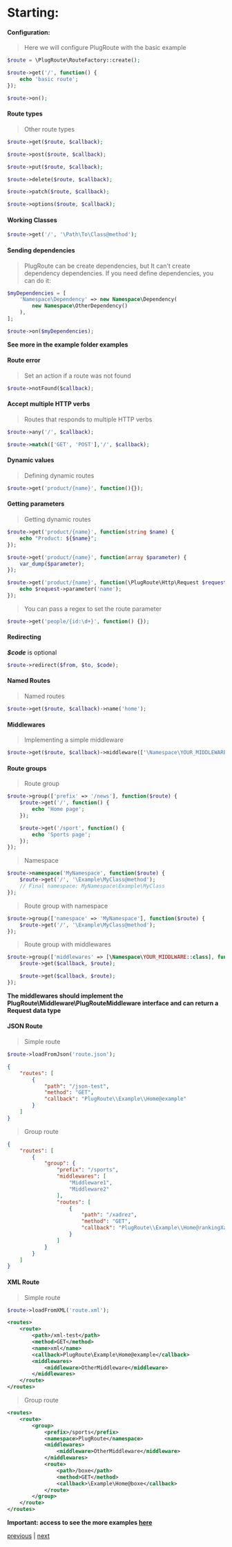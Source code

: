 # Starting:

#### Configuration:
> Here we will configure PlugRoute with the basic example

```php
$route = \PlugRoute\RouteFactory::create();

$route->get('/', function() {
    echo 'basic route';
});

$route->on();
``` 

#### Route types
> Other route types
```php
$route->get($route, $callback);

$route->post($route, $callback);

$route->put($route, $callback);

$route->delete($route, $callback);

$route->patch($route, $callback);

$route->options($route, $callback);
```

#### Working Classes
```php
$route->get('/', '\Path\To\Class@method');
```

#### Sending dependencies
> PlugRoute can be create dependencies, but It can't create dependency dependencies. If you need define dependencies, you can do it:
```php
$myDependencies = [
    'Namespace\Dependency' => new Namespace\Dependency(
        new Namespace\OtherDependency()
    ),
];

$route->on($myDependencies);
``` 
**See more in the example folder examples**

#### Route error
> Set an action if a route was not found
```php
$route->notFound($callback);
```

#### Accept multiple HTTP verbs
> Routes that responds to multiple HTTP verbs
```php
$route->any('/', $callback);

$route->match(['GET', 'POST'],'/', $callback);
```

#### Dynamic values
> Defining dynamic routes
```php
$route->get('product/{name}', function(){});
```

#### Getting parameters
> Getting dynamic routes
```php
$route->get('product/{name}', function(string $name) {
    echo "Product: ${$name}";
});
```

```php
$route->get('product/{name}', function(array $parameter) {
	var_dump($parameter);
});
```

```php
$route->get('product/{name}', function(\PlugRoute\Http\Request $request) {
    echo $request->parameter('name');
});
```

> You can pass a regex to set the route parameter
```php
$route->get('people/{id:\d+}', function() {});
```

#### Redirecting
***$code*** is optional
```php
$route->redirect($from, $to, $code);
```

#### Named Routes
> Named routes
```php
$route->get($route, $callback)->name('home');
``` 

#### Middlewares
> Implementing a simple middleware
```php
$route->get($route, $callback)->middleware(['\Namespace\YOUR_MIDDLEWARE']);
```

#### Route groups
> Route group
```php
$route->group(['prefix' => '/news'], function($route) {
    $route->get('/', function() {
        echo 'Home page';
    });

    $route->get('/sport', function() {
        echo 'Sports page';
    });
});
```

> Namespace
```php
$route->namespace('MyNamespace', function($route) {
    $route->get('/', '\Example\MyClass@method'); 
    // Final namespace: MyNamespace\Example\MyClass
});
```

> Route group with namespace
```php
$route->group(['namespace' => 'MyNamespace'], function($route) {
    $route->get('/', '\Example\MyClass@method');
});
```

> Route group with middlewares
```php
$route->group(['middlewares' => [\Namespace\YOUR_MIDDLWARE::class], function($route) {
    $route->get($callback, $route);

    $route->get($callback, $route);
});
``` 

**The middlewares should implement the PlugRoute\Middleware\PlugRouteMiddleware interface and can return a Request data type** 

#### JSON Route

> Simple route
```php
$route->loadFromJson('route.json');
```

```json
{
    "routes": [
        {
            "path": "/json-test",
            "method": "GET",
            "callback": "PlugRoute\\Example\\Home@example"
        }
    ]
}
```

> Group route
```json
{
    "routes": [
        {
            "group": {
                "prefix": "/sports",
                "middlewares": [
                    "Middleware1",
                    "Middleware2"
                ],
                "routes": [
                    {
                        "path": "/xadrez",
                        "method": "GET",
                        "callback": "PlugRoute\\Example\\Home@rankingXadrez"
                    }
                ]
            }
        }
    ]
}
```

#### XML Route

> Simple route
```php
$route->loadFromXML('route.xml');
```

```xml
<routes>
    <route>
        <path>/xml-test</path>
        <method>GET</method>
        <name>xml</name>
        <callback>PlugRoute\Example\Home@example</callback>
        <middlewares>
            <middleware>OtherMiddleware</middleware>
        </middlewares>
    </route>
</routes>
```

> Group route
```xml
<routes>
    <route>
        <group>
            <prefix>/sports</prefix>
            <namespace>PlugRoute</namespace>
            <middlewares>
                <middleware>OtherMiddleware</middleware>
            </middlewares>
            <route>
                <path>/boxe</path>
                <method>GET</method>
                <callback>\Example\Home@boxe</callback>
            </route>
        </group>
    </route>
</routes>
```

**Important: access to see the more examples [here](../examples)**

[previous](installation.md) | [next](request.md)
